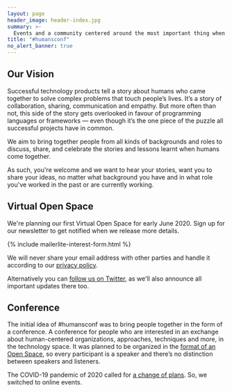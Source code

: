 ```yaml
---
layout: page
header_image: header-index.jpg
summary: >-
  Events and a community centered around the most important thing when it comes to impactful technology products: People & their interactions!
title: "#humansconf"
no_alert_banner: true
---
```


## Our Vision

Successful technology products tell a story about humans who came together to solve complex problems that touch people’s lives. It’s a story of collaboration, sharing, communication and empathy. But more often than not, this side of the story gets overlooked in favour of programming languages or frameworks — even though it’s the one piece of the puzzle all successful projects have in common.

We aim to bring together people from all kinds of backgrounds and roles to discuss, share, and celebrate the stories and lessons learnt when humans come together.

As such, you're welcome and we want to hear your stories, want you to share your ideas, no matter what background you have and in what role you've worked in the past or are currently working.


## Virtual Open Space

We're planning our first Virtual Open Space for early June 2020. Sign up for our newsletter to get notified when we release more details.

{% include mailerlite-interest-form.html %}

We will never share your email address with other parties and handle it according to our [privacy policy](/imprint).

Alternatively you can [follow us on Twitter](https://twitter.com/humansconf), as we'll also announce all important updates there too.


## Conference

The initial idea of #humansconf was to bring people together in the form of a conference. A conference for people who are interested in an exchange about human-centered organizations, approaches, techniques and more, in the technology space. It was planned to be organized in the [format of an Open Space](/format), so every participant is a speaker and there’s no distinction between speakers and listeners.

The COVID-19 pandemic of 2020 called for [a change of plans](/2020-cancellation). So, we switched to online events.
